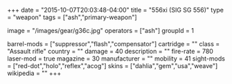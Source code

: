 +++
date = "2015-10-07T20:03:48-04:00"
title = "556xi (SIG SG 556)"
type = "weapon"
tags = ["ash","primary-weapon"]

image = "/images/gear/g36c.jpg"
operators = ["ash"]
groupId = 1

barrel-mods = ["suppressor","flash","compensator"]
cartridge = ""
class = "Assault rifle"
country = ""
damage = 40
description = ""
fire-rate = 780
laser-mod = true
magazine = 30
manufacturer = ""
mobility = 41
sight-mods = ["red-dot","holo","reflex","acog"]
skins = ["dahlia","gem","usa","weave"]
wikipedia = ""
+++
